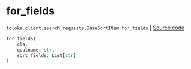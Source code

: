 # for_fields
`toloka.client.search_requests.BaseSortItem.for_fields` | [Source code](https://github.com/Toloka/toloka-kit/blob/v1.1.3/src/client/search_requests.py#L99)

```python
for_fields(
    cls,
    qualname: str,
    sort_fields: List[str]
)
```

